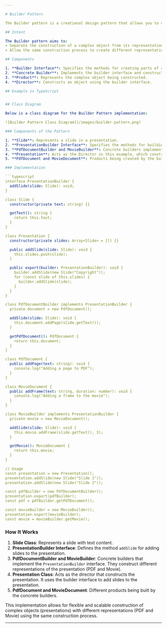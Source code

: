 ```yaml
---

# Builder Pattern

The Builder pattern is a creational design pattern that allows you to construct complex objects step by step. It separates the construction of a complex object from its representation, enabling the same construction process to create various representations.

## Intent

The Builder pattern aims to:
- Separate the construction of a complex object from its representation.
- Allow the same construction process to create different representations.

## Components

1. **Builder Interface**: Specifies the methods for creating parts of a complex object.
2. **Concrete Builder**: Implements the builder interface and constructs and assembles parts of the product.
3. **Product**: Represents the complex object being constructed.
4. **Director**: Constructs an object using the builder interface.

## Example in TypeScript


## Class Diagram

Below is a class diagram for the Builder Pattern implementation:

![Builder Pattern Class Diagram](/images/builder-pattern.png)

### Components of the Pattern

1. **Slide**: Represents a slide in a presentation.
2. **PresentationBuilder Interface**: Specifies the methods for building parts of the presentation.
3. **PdfDocumentBuilder and MovieBuilder**: Concrete builders implementing the `PresentationBuilder` interface.
4. **Presentation**: Acts as the Director in this example, which constructs the presentation using the builder interface.
5. **PdfDocument and MovieDocument**: Products being created by the builders.

### Implementation

```typescript
interface PresentationBuilder {
  addSlide(slide: Slide): void;
}

class Slide {
  constructor(private text: string) {}

  getText(): string {
    return this.text;
  }
}

class Presentation {
  constructor(private slides: Array<Slide> = []) {}

  public addSlide(slide: Slide): void {
    this.slides.push(slide);
  }

  public export(builder: PresentationBuilder): void {
    builder.addSlide(new Slide("Copyright"));
    for (const slide of this.slides) {
      builder.addSlide(slide);
    }
  }
}

class PdfDocumentBuilder implements PresentationBuilder {
  private document = new PdfDocument();

  addSlide(slide: Slide): void {
    this.document.addPage(slide.getText());
  }

  getPdfDocument(): PdfDocument {
    return this.document;
  }
}

class PdfDocument {
  public addPage(text: string): void {
    console.log("Adding a page to PDF");
  }
}

class MovieDocument {
  public addFrame(text: string, duration: number): void {
    console.log("Adding a frame to the movie");
  }
}

class MovieBuilder implements PresentationBuilder {
  private movie = new MovieDocument();

  addSlide(slide: Slide): void {
    this.movie.addFrame(slide.getText(), 3);
  }

  getMovie(): MovieDocument {
    return this.movie;
  }
}

// Usage
const presentation = new Presentation();
presentation.addSlide(new Slide("Slide 1"));
presentation.addSlide(new Slide("Slide 2"));

const pdfBuilder = new PdfDocumentBuilder();
presentation.export(pdfBuilder);
const pdf = pdfBuilder.getPdfDocument();

const movieBuilder = new MovieBuilder();
presentation.export(movieBuilder);
const movie = movieBuilder.getMovie();
```

### How It Works

1. **Slide Class**: Represents a slide with text content.
2. **PresentationBuilder Interface**: Defines the method `addSlide` for adding slides to the presentation.
3. **PdfDocumentBuilder and MovieBuilder**: Concrete builders that implement the `PresentationBuilder` interface. They construct different representations of the presentation (PDF and Movie).
4. **Presentation Class**: Acts as the director that constructs the presentation. It uses the builder interface to add slides to the presentation.
5. **PdfDocument and MovieDocument**: Different products being built by the concrete builders.

This implementation allows for flexible and scalable construction of complex objects (presentations) with different representations (PDF and Movie) using the same construction process.

---
```


